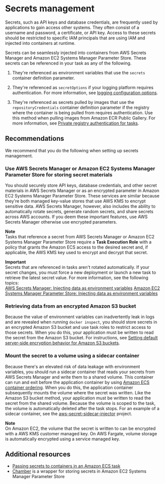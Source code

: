 # Secrets management<a name="security-secrets-management"></a>

Secrets, such as API keys and database credentials, are frequently used by applications to gain access other systems\. They often consist of a username and password, a certificate, or API key\. Access to these secrets should be restricted to specific IAM principals that are using IAM and injected into containers at runtime\.

Secrets can be seamlessly injected into containers from AWS Secrets Manager and Amazon EC2 Systems Manager Parameter Store\. These secrets can be referenced in your task as any of the following\.

1. They're referenced as environment variables that use the `secrets` container definition parameter\.

1. They're referenced as `secretOptions` if your logging platform requires authentication\. For more information, see [logging configuration options](https://docs.aws.amazon.com/AmazonECS/latest/APIReference/API_LogConfiguration.html#API_LogConfiguration_Contents)\.

1. They're referenced as secrets pulled by images that use the `repositoryCredentials` container definition parameter if the registry where the container is being pulled from requires authentication\. Use this method when pulling images from Amazon ECR Public Gallery\. For more information, see [Private registry authentication for tasks](https://docs.aws.amazon.com/AmazonECS/latest/developerguide/private-auth.html)\.

## Recommendations<a name="security-secrets-management-recommendations"></a>

We recommend that you do the following when setting up secrets management\.

### Use AWS Secrets Manager or Amazon EC2 Systems Manager Parameter Store for storing secret materials<a name="security-secrets-management-recommendations-storing-secret-materials"></a>

You should securely store API keys, database credentials, and other secret materials in AWS Secrets Manager or as an encrypted parameter in Amazon EC2 Systems Manager Parameter Store\. These services are similar because they're both managed key\-value stores that use AWS KMS to encrypt sensitive data\. AWS Secrets Manager, however, also includes the ability to automatically rotate secrets, generate random secrets, and share secrets across AWS accounts\. If you deem these important features, use AWS Secrets Manager otherwise use encrypted parameters\.

**Note**  
Tasks that reference a secret from AWS Secrets Manager or Amazon EC2 Systems Manager Parameter Store require a **Task Execution Role** with a policy that grants the Amazon ECS access to the desired secret and, if applicable, the AWS KMS key used to encrypt and decrypt that secret\. 

**Important**  
Secrets that are referenced in tasks aren't rotated automatically\. If your secret changes, you must force a new deployment or launch a new task to retrieve the latest secret value\. For more information, see the following topics:  
[AWS Secrets Manager: Injecting data as environment variables](https://docs.aws.amazon.com/AmazonECS/latest/developerguide/specifying-sensitive-data-secrets.html#secrets-envvar)
[Amazon EC2 Systems Manager Parameter Store: Injecting data as environment variables](https://docs.aws.amazon.com/AmazonECS/latest/developerguide/specifying-sensitive-data-secrets.html#secrets-logconfig)

### Retrieving data from an encrypted Amazon S3 bucket<a name="security-secrets-management-recommendations-encrypted-s3-buckets"></a>

Because the value of environment variables can inadvertently leak in logs and are revealed when running `docker inspect`, you should store secrets in an encrypted Amazon S3 bucket and use task roles to restrict access to those secrets\. When you do this, your application must be written to read the secret from the Amazon S3 bucket\. For instructions, see [Setting default server\-side encryption behavior for Amazon S3 buckets](https://docs.aws.amazon.com/AmazonS3/latest/userguide/bucket-encryption.html)\.

### Mount the secret to a volume using a sidecar container<a name="security-secrets-management-recommendations-mount-secret-volumes"></a>

Because there's an elevated risk of data leakage with environment variables, you should run a sidecar container that reads your secrets from AWS Secrets Manager and write them to a shared volume\. This container can run and exit before the application container by using [Amazon ECS container ordering](https://docs.aws.amazon.com/AmazonECS/latest/APIReference/API_ContainerDependency.html)\. When you do this, the application container subsequently mounts the volume where the secret was written\. Like the Amazon S3 bucket method, your application must be written to read the secret from the shared volume\. Because the volume is scoped to the task, the volume is automatically deleted after the task stops\. For an example of a sidecar container, see the [aws\-secret\-sidecar\-injector](https://github.com/aws-samples/aws-secret-sidecar-injector/blob/master/ecs-task-def/task-def.json) project\.

**Note**  
On Amazon EC2, the volume that the secret is written to can be encrypted with a AWS KMS customer managed key\. On AWS Fargate, volume storage is automatically encrypted using a service managed key\. 

## Additional resources<a name="security-secrets-management-resources"></a>
+ [Passing secrets to containers in an Amazon ECS task](https://aws.amazon.com/premiumsupport/knowledge-center/ecs-data-security-container-task/)
+ [Chamber](https://github.com/segmentio/chamber) is a wrapper for storing secrets in Amazon EC2 Systems Manager Parameter Store